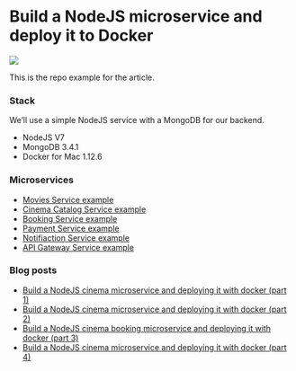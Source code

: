 # Build a NodeJS microservice and deploy it to Docker

![](./cover.png)

This is the repo example for the article.

### Stack
We’ll use a simple NodeJS service with a MongoDB for our backend.
- NodeJS V7
- MongoDB 3.4.1
- Docker for Mac 1.12.6

### Microservices

- [Movies Service example](./movies-service)
- [Cinema Catalog Service example](./cinema-catalog-service)
- [Booking Service example](./booking-service)
- [Payment Service example](./payment-service)
- [Notifiaction Service example](./notification-service)
- [API Gateway Service example](./api-gateway)

### Blog posts

- [Build a NodeJS cinema microservice and deploying it with docker (part 1)](https://medium.com/@cramirez92/build-a-nodejs-cinema-microservice-and-deploying-it-with-docker-part-1-7e28e25bfa8b)
- [Build a NodeJS cinema microservice and deploying it with docker (part 2)](https://medium.com/@cramirez92/build-a-nodejs-cinema-microservice-and-deploying-it-with-docker-part-2-e05cc7b126e0)
- [Build a NodeJS cinema booking microservice and deploying it with docker (part 3)](https://medium.com/@cramirez92/build-a-nodejs-cinema-booking-microservice-and-deploying-it-with-docker-part-3-9c384e21fbe0)
- [Build a NodeJS cinema microservice and deploying it with docker (part 4)](https://medium.com/@cramirez92/build-a-nodejs-cinema-api-gateway-and-deploying-it-to-docker-part-4-703c2b0dd269#.en6g5buwl)
